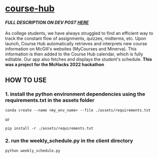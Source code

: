 # [course-hub](https://devpost.com/software/course-hub-j03qct)
#### *FULL DESCRIPTION ON DEV POST [HERE](https://devpost.com/software/course-hub-j03qct)*
As college students, we have always struggled to find an efficient way to track the constant flow of assignments, quizzes, midterms, etc. Upon launch, Course Hub automatically retrieves and interprets new course information on McGill's websites (MyCourses and Minerva). This information is then added to the Course Hub calendar, which is fully editable. Our app also fetches and displays the student's schedule. **This was a project for the McHacks 2022 hackathon**

## HOW TO USE
### 1. install the python environment dependencies using the requirements.txt in the assets folder

```
conda create --name <my_env_name> --file ./assets/requirements.txt
```
or 
```
pip install -r ./assets/requirements.txt
```
### 2. run the weekly_schedule.py in the client directory

```
python weekly_schedule.py
```

